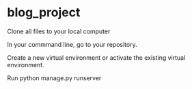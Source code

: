 # blog_project
Clone all files to your local computer

In your commmand line, go to your repository.

Create a new virtual environment or activate the existing virtual environment.

Run python manage.py runserver

